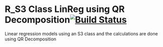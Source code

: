 # R_S3 Class LinReg using QR Decomposition[![Build Status](https://travis-ci.org/menon1234/Lab04.svg?branch=master)](https://travis-ci.org/menon1234/Lab04)
 Linear regression models using an S3 class and the calculations are done using QR Decomposition
